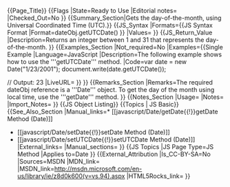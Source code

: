{{Page_Title}}
{{Flags
|State=Ready to Use
|Editorial notes=
|Checked_Out=No
}}
{{Summary_Section|Gets the day-of-the-month, using Universal Coordinated Time (UTC).}}
{{JS_Syntax
|Formats={{JS Syntax Format
|Format=dateObj.getUTCDate()
}}
|Values=
}}
{{JS_Return_Value
|Description=Returns an integer between 1 and 31 that represents the day-of-the-month.
}}
{{Examples_Section
|Not_required=No
|Examples={{Single Example
|Language=JavaScript
|Description=The following example shows how to use the '''getUTCDate''' method.
|Code=var date = new Date("1/23/2001");
 document.write(date.getUTCDate());
 
 // Output: 23
|LiveURL=
}}
}}
{{Remarks_Section
|Remarks=The required dateObj reference is a '''Date''' object. To get the day of the month using local time, use the '''getDate''' method.
}}
{{Notes_Section
|Usage=
|Notes=
|Import_Notes=
}}
{{JS Object Listing}}
{{Topics | JS Basic}}
{{See_Also_Section
|Manual_links=* [[javascript/Date/getDate{{!}}getDate Method (Date)]]
* [[javascript/Date/setDate{{!}}setDate Method (Date)]]
* [[javascript/Date/setUTCDate{{!}}setUTCDate Method (Date)]]
|External_links=
|Manual_sections=
}}
{{JS Topics
|JS Page Type=JS Method
|Applies to=Date
}}
{{External_Attribution
|Is_CC-BY-SA=No
|Sources=MSDN
|MDN_link=
|MSDN_link=http://msdn.microsoft.com/en-us/library/ie/z8d0k600(v=vs.94).aspx
|HTML5Rocks_link=
}}